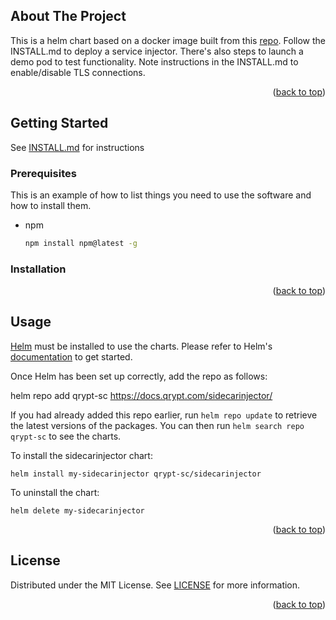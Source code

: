 <!-- ABOUT THE PROJECT -->
## About The Project
This is a helm chart based on a docker image built from this [repo](https://github.com/salesforce/generic-sidecar-injector).
Follow the INSTALL.md to deploy a service injector. There's also steps to launch a demo pod to test functionality.
Note instructions in the INSTALL.md to enable/disable TLS connections.
<p align="right">(<a href="#readme-top">back to top</a>)</p>

<!-- GETTING STARTED -->
## Getting Started

See [INSTALL.md](INSTALL.md) for instructions

### Prerequisites

This is an example of how to list things you need to use the software and how to install them.
* npm
  ```sh
  npm install npm@latest -g
  ```

### Installation

<p align="right">(<a href="#readme-top">back to top</a>)</p>



<!-- USAGE EXAMPLES -->
## Usage

[Helm](https://helm.sh) must be installed to use the charts.  Please refer to
Helm's [documentation](https://helm.sh/docs) to get started.

Once Helm has been set up correctly, add the repo as follows:

  helm repo add qrypt-sc https://docs.qrypt.com/sidecarinjector/

If you had already added this repo earlier, run `helm repo update` to retrieve
the latest versions of the packages.  You can then run `helm search repo
qrypt-sc` to see the charts.

To install the sidecarinjector chart:

    helm install my-sidecarinjector qrypt-sc/sidecarinjector

To uninstall the chart:

    helm delete my-sidecarinjector

<p align="right">(<a href="#readme-top">back to top</a>)</p>



<!-- LICENSE -->
## License

Distributed under the MIT License. See [LICENSE](LICENSE) for more information.

<p align="right">(<a href="#readme-top">back to top</a>)</p>

